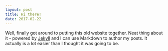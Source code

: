 ```yaml
---
layout: post
title: Hi there!
date: 2017-02-22
---
```


Well, finally got around to putting this old website together. 
Neat thing about it - powered by [Jekyll](http://jekyllrb.com) and I can use Markdown to author my posts. 
It actually is a lot easier than I thought it was going to be.
